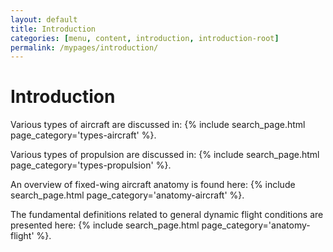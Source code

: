 ```yaml
---
layout: default
title: Introduction
categories: [menu, content, introduction, introduction-root]
permalink: /mypages/introduction/
---
```


# Introduction

<p> Various types of aircraft are discussed in:
{% include search_page.html page_category='types-aircraft' %}.</p>

<p> Various types of propulsion are discussed in:
{% include search_page.html page_category='types-propulsion' %}.</p>

<p> An overview of fixed-wing aircraft anatomy is found here:
{% include search_page.html page_category='anatomy-aircraft' %}.</p>

<p> The fundamental definitions related to general dynamic flight conditions are presented here:
{% include search_page.html page_category='anatomy-flight' %}.</p>
